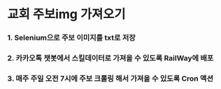 # 교회 주보img 가져오기
### 1. Selenium으로 주보 이미지를 txt로 저장
### 2. 카카오톡 챗봇에서 스킬데이터로 가져올 수 있도록 RailWay에 배포
### 3. 매주 주일 오전 7시에 주보 크롤링 해서 가져올 수 있도록 Cron 액션
